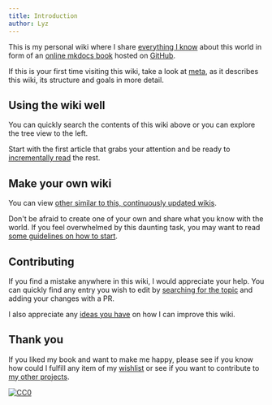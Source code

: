```yaml
---
title: Introduction
author: Lyz
---
```


This is my personal wiki where I share [everything
I know](everything_i_know.md) about this world in form of an [online
mkdocs book](https://www.mkdocs.org/) hosted on
[GitHub](https://github.com/lyz-code/blue-book).

If this is your first time visiting this wiki, take a look at [meta](meta.md),
as it describes this wiki, its structure and goals in more detail.

## Using the wiki well

You can quickly search the contents of this wiki above or you can explore the
tree view to the left.

Start with the first article that grabs your attention and be ready to
[incrementally read](incremental_reading.md) the rest.

## Make your own wiki

You can view [other similar to this, continuously updated
wikis](https://github.com/RichardLitt/meta-knowledge#readme).

Don't be afraid to create one of your own and share what you know with the
world. If you feel overwhelmed by this daunting task, you may want to read [some
guidelines on how to start](build_your_own_wiki.md).

## Contributing

If you find a mistake anywhere in this wiki, I would appreciate your help. You
can quickly find any entry you wish to edit by [searching for the
topic](https://github.com/lyz-code/blue-book/find/master) and adding your
changes with a PR.

I also appreciate any [ideas you
have](https://github.com/lyz-code/blue-book/issues/new) on how I can
improve this wiki.

## Thank you

If you liked my book and want to make me happy, please see if you know how could
I fulfill any item of my [wishlist](wishlist.md) or see if you want to
contribute to [my other projects](projects.md).

[![CC0](https://img.shields.io/badge/license-CC0-0a0a0a.svg?style=flat&colorA=0a0a0a)](https://creativecommons.org/publicdomain/zero/1.0/)
